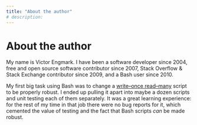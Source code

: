 ```yaml
---
title: "About the author"
# description:
---
```


# About the author


My name is Victor Engmark. I have been a software developer since 2004, free and open source software contributor since 2007, Stack Overflow & Stack Exchange contributor since 2009, and a Bash user since 2010.

My first big task using Bash was to change a [write–once read–many](https://en.wikipedia.org/w/index.php?title=Write_once_read_many&oldid=1008717014) script to be properly robust. I ended up pulling it apart into maybe a dozen scripts and unit testing each of them separately. It was a great learning experience: for the rest of my time in that job there were no bug reports for it, which cemented the value of testing and the fact that Bash scripts *can* be made robust.
